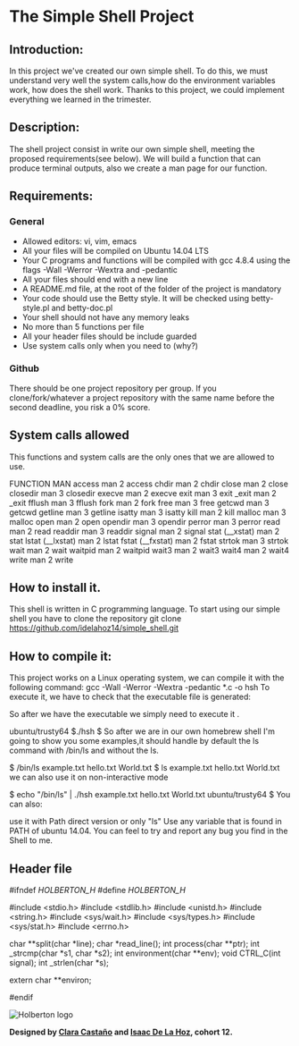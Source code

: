 # The Simple Shell Project

## Introduction:

In this project we've created our own simple shell. To do this, we must understand very well the system calls,how do the environment variables work, how does the shell work.
Thanks to this project, we could implement everything we learned in the trimester.

## Description:

The shell project consist in write our own simple shell, meeting the proposed requirements(see below). We will build a function that can produce terminal outputs, also we create a man page for our function.

## Requirements:

### General

* Allowed editors: vi, vim, emacs
* All your files will be compiled on Ubuntu 14.04 LTS
* Your C programs and functions will be compiled with gcc 4.8.4 using the flags -Wall -Werror -Wextra and -pedantic
* All your files should end with a new line
* A README.md file, at the root of the folder of the project is mandatory
* Your code should use the Betty style. It will be checked using betty-style.pl and betty-doc.pl
* Your shell should not have any memory leaks
* No more than 5 functions per file
* All your header files should be include guarded
* Use system calls only when you need to (why?)

### Github

There should be one project repository per group. If you clone/fork/whatever a project repository with the same name before the second deadline, you risk a 0% score.

## System calls allowed

This functions and system calls are the only ones that we are allowed to use.

FUNCTION	MAN
access	man 2 access
chdir	man 2 chdir
close	man 2 close
closedir	man 3 closedir
execve	man 2 execve
exit	man 3 exit
_exit	man 2 _exit
fflush	man 3 fflush
fork	man 2 fork
free	man 3 free
getcwd	man 3 getcwd
getline	man 3 getline
isatty	man 3 isatty
kill	man 2 kill
malloc	man 3 malloc
open	man 2 open
opendir	man 3 opendir
perror	man 3 perror
read	man 2 read
readdir	man 3 readdir
signal	man 2 signal
stat (__xstat)	man 2 stat
lstat (__lxstat)	man 2 lstat
fstat (__fxstat)	man 2 fstat
strtok	man 3 strtok
wait	man 2 wait
waitpid	man 2 waitpid
wait3	man 2 wait3
wait4	man 2 wait4
write	man 2 write

## How to install it.

This shell is written in C programming language.
To start using our simple shell you have to clone the repository
git clone https://github.com/idelahoz14/simple_shell.git

## How to compile it:
This project works on a Linux operating system, we can compile it with the following command:
gcc -Wall -Werror -Wextra -pedantic *.c -o hsh
To execute it, we have to check that the executable file is generated:

So after we have the executable we simply need to execute it .

ubuntu/trusty64  $./hsh
$
So after we are in our own homebrew shell I'm going to show you some examples,it should handle by default the ls command with /bin/ls and without the ls.

$ /bin/ls
example.txt hello.txt World.txt
$ ls
example.txt hello.txt World.txt
we can also use it on non-interactive mode

$ echo "/bin/ls" | ./hsh
example.txt hello.txt World.txt
ubuntu/trusty64 $
You can also:

use it with Path direct version or only "ls"
Use any variable that is found in PATH of ubuntu 14.04.
You can feel to try and report any bug you find in the Shell to me.

## Header file

#ifndef _HOLBERTON_H_
#define _HOLBERTON_H_

#include <stdio.h>
#include <stdlib.h>
#include <unistd.h>
#include <string.h>
#include <sys/wait.h>
#include <sys/types.h>
#include <sys/stat.h>
#include <errno.h>

char **split(char *line);
char *read_line();
int process(char **ptr);
int _strcmp(char *s1, char *s2);
int environment(char **env);
void CTRL_C(int signal);
int _strlen(char *s);

extern char **environ;

#endif

![Holberton logo](https://camo.githubusercontent.com/80e4aef5357b80f03b960818a751e2be258ccc97/68747470733a2f2f7777772e686f6c626572746f6e7363686f6f6c2e636f6d2f686f6c626572746f6e2d6c6f676f2e706e67)

**Designed by [Clara Castaño](https://github.com/ClaraCastaD) and [Isaac De La Hoz](https://github.com/idelahoz14), cohort 12.**

